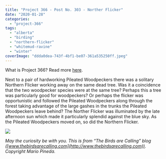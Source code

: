 ```yaml
---
title: "Project 366 - Post No. 303 - Norther Flicker"
date: "2020-01-28"
categories: 
  - "project-366"
tags: 
  - "alberta"
  - "birding"
  - "northern-flicker"
  - "whitemud-ravine"
  - "winter"
coverImage: "ddda0dea-743f-4bf1-be07-361a535250ff.jpeg"
---
```


What is Project 366? Read more [here](https://thebirdsarecalling.com/2019/03/29/project-366/).

Next to a pair of hardworking Pileated Woodpeckers there was a solitary Northern Flicker working away on the same dead tree. Was it a coincidence that the two woodpecker species were at the same tree? Perhaps this a tree was particularly good for woodpeckers? Or perhaps the flicker was opportunistic and followed the Pileated Woodpeckers along through the forest taking advantage of the large gashes in the trunks the Pileated Woodpeckers leave behind? The Norther Flicker was illuminated by the late afternoon sun which made it particularly splendid against the blue sky. As the Pileated Woodpeckers moved on, so did the Northern Flicker.

![](https://thebirdsarecallingandimustgo.files.wordpress.com/2020/01/ddda0dea-743f-4bf1-be07-361a535250ff.jpeg?w=1024)

_May the curiosity be with you. This is from “The Birds are Calling” blog ([www.thebirdsarecalling.com](http://www.thebirdsarecalling.com)). Copyright Mario Pineda._
